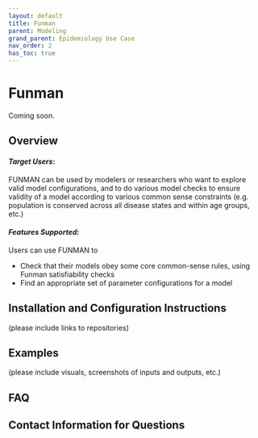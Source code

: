 ```yaml
---
layout: default
title: Funman
parent: Modeling
grand_parent: Epidemiology Use Case
nav_order: 2
has_toc: true
---
```

# Funman

Coming soon.

## Overview
#### *Target Users*: 
FUNMAN can be used by modelers or researchers who want to explore valid model configurations, and to do various model checks to ensure validity of a model according to various common sense constraints (e.g. population is conserved across all disease states and within age groups, etc.) 

#### *Features Supported*: 
Users can use FUNMAN to
* Check that their models obey some core common-sense rules, using Funman satisfiability checks
* Find an appropriate set of parameter configurations for a model


## Installation and Configuration Instructions
(please include links to repositories)

## Examples
(please include visuals, screenshots of inputs and outputs, etc.)

## FAQ

## Contact Information for Questions